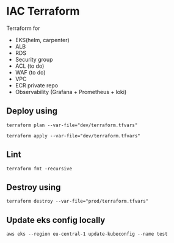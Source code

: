 # IAC Terraform 

Terraform for
- EKS(helm, carpenter)
- ALB
- RDS
- Security group
- ACL (to do)
- WAF (to do)
- VPC
- ECR private repo
- Observability (Grafana + Prometheus + loki)



## Deploy using 

```terraform plan --var-file="dev/terraform.tfvars"```

```terraform apply --var-file="dev/terraform.tfvars"```

## Lint

`terraform fmt -recursive`

## Destroy using 

```terraform destroy --var-file="prod/terraform.tfvars"```


## Update eks config locally

`aws eks --region eu-central-1 update-kubeconfig --name test`




